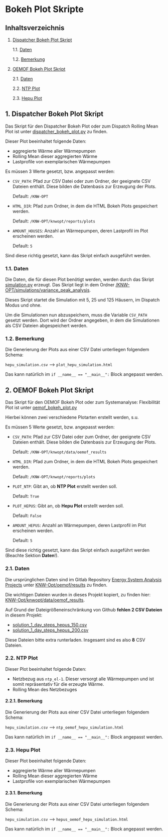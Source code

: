 # Bokeh Plot Skripte

## Inhaltsverzeichnis

<!-- vscode-markdown-toc -->
1. [Dispatcher Bokeh Plot Skript](#DispatcherBokehPlotSkript)
	
	1.1. [Daten](#Daten)
	
	1.2. [Bemerkung](#Bemerkung)
2. [OEMOF Bokeh Plot Skript](#OEMOFBokehPlotSkript)
	
	2.1. [Daten](#Daten-1)
	
	2.2. [NTP Plot](#NTPPlot__)
	
	2.3. [Hepu Plot](#HepuPlot__)

<!-- vscode-markdown-toc-config
	numbering=true
	autoSave=true
	/vscode-markdown-toc-config -->
<!-- /vscode-markdown-toc -->

##  1. <a name='DispatcherBokehPlotSkript'></a>Dispatcher Bokeh Plot Skript

Das Skript für den Dispatcher Bokeh Plot oder zum Dispatch Rolling Mean Plot ist unter [dispatcher_bokeh_plot.py](https://github.com/ConsolinnoEnergy/KNW-Opt/blob/main/knwopt/reports/plots/dispatcher_bokeh_plot.py) zu finden.

Dieser Plot beeinhaltet folgende Daten:
- aggregierte Wärme aller Wärmepumpen
- Rolling Mean dieser aggregierten Wärme
- Lastprofile von exemplarischen Wärmepumpen

Es müssen 3 Werte gesetzt, bzw. angepasst werden:
- `CSV_PATH`: Pfad zur CSV Datei oder zum Ordner, der geeignete CSV Dateien enthält. Diese bilden die Datenbasis zur Erzeugung der Plots.
  
  Default: `/KNW-OPT`
- `HTML_DIR`: Pfad zum Ordner, in dem die HTML Bokeh Plots gespeichert werden. 
  
  Default: `/KNW-OPT/knwopt/reports/plots`
- `AMOUNT_HOUSES`: Anzahl an Wärmepumpen, deren Lastprofil im Plot erscheinen werden.
  
  Default: `5`

Sind diese richtig gesetzt, kann das Skript einfach ausgeführt werden.

###  1.1. <a name='Daten'></a>Daten

Die Daten, die für diesen Plot benötigt werden, werden durch das Skript [simulation.py](https://github.com/ConsolinnoEnergy/KNW-Opt/blob/main/knwopt/simulations/variance_peak_analysis/simulation.py) erzeugt. Das Skript liegt in dem Ordner [/KNW-OPT/simulations/variance_peak_analysis](https://github.com/ConsolinnoEnergy/KNW-Opt/blob/main/knwopt/simulations/variance_peak_analysis).

Dieses Skript startet die Simulation mit 5, 25 und 125 Häusern, im Dispatch Modus und ohne.

Um die Simulationen nun abzuspeichern, muss die Variable `CSV_PATH` gesetzt werden. Dort wird der Ordner angegeben, in dem die Simulationen als CSV Dateien abgespeichert werden.

###  1.2. <a name='Bemerkung'></a>Bemerkung

Die Generierung der Plots aus einer CSV Datei unterliegen folgendem Schema:

`hepu_simulation.csv` --> `plot_hepu_simulation.html`

Das kann natürlich im `if __name__ == "__main__":` Block angepasst werden.

##  2. <a name='OEMOFBokehPlotSkript'></a>OEMOF Bokeh Plot Skript

Das Skript für den OEMOF Bokeh Plot oder zum Systemanalyse: Flexibilität Plot ist unter [oemof_bokeh_plot.py](https://github.com/ConsolinnoEnergy/KNW-Opt/blob/main/knwopt/reports/plots/oemof_bokeh_plot.py)

Hierbei können zwei verschiedene Plotarten erstellt werden, s.u.

Es müssen 5 Werte gesetzt, bzw. angepasst werden:

- `CSV_PATH`: Pfad zur CSV Datei oder zum Ordner, der geeignete CSV Dateien enthält. Diese bilden die Datenbasis zur Erzeugung der Plots.
  
  Default: `/KNW-OPT/knwopt/data/oemof_results`
- `HTML_DIR`: Pfad zum Ordner, in dem die HTML Bokeh Plots gespeichert werden. 
  
  Default: `/KNW-OPT/knwopt/reports/plots`
- `PLOT_NTP`: Gibt an, ob __NTP Plot__ erstellt werden soll.

  Default: `True`
- `PLOT_HEPUS`: Gibt an, ob __Hepu Plot__ erstellt werden soll.

  Default: `False`
- `AMOUNT_HEPUS`: Anzahl an Wärmepumpen, deren Lastprofil im Plot erscheinen werden.
  
  Default: `5`

Sind diese richtig gesetzt, kann das Skript einfach ausgeführt werden (Beachte Sektion __Daten__!).


###  2.1. <a name='Daten-1'></a>Daten

Die ursprünglichen Daten sind im Gitlab Repository [Energy System Analysis Projects](https://gitlab.consolinno-it.de/flexa/energy-system-analysis/energy-system-analysis-projects) unter [KNW-Opt/oemof/results](https://gitlab.consolinno-it.de/flexa/energy-system-analysis/energy-system-analysis-projects/-/tree/master/KNW-Opt/oemof/results) zu finden.

Die wichtigen Dateien wurden in dieses Projekt kopiert, zu finden hier: [KNW-Opt/knwopt/data/oemof_results](https://github.com/ConsolinnoEnergy/KNW-Opt/tree/main/knwopt/data/oemof_results).

Auf Grund der Dateigrößeneinschränkung von Github __fehlen 2 CSV Dateien__ in diesem Projekt:
- [solution_1_day_steps_hepus_150.csv](https://gitlab.consolinno-it.de/flexa/energy-system-analysis/energy-system-analysis-projects/-/blob/master/KNW-Opt/oemof/results/solution_1_day_steps_hepus_150.csv)
- [solution_1_day_steps_hepus_200.csv](https://gitlab.consolinno-it.de/flexa/energy-system-analysis/energy-system-analysis-projects/-/blob/master/KNW-Opt/oemof/results/solution_1_day_steps_hepus_200.csv)

Diese Dateien bitte extra runterladen. Insgesamt sind es also __8__ CSV Dateien.

###  2.2. <a name='NTPPlot__'></a>__NTP Plot__

Dieser Plot beeinhaltet folgende Daten:
- Netzbezug aus `ntp_el-1`. Dieser versorgt alle Wärmepumpen und ist somit repräsentativ für die erzeugte Wärme.
- Rolling Mean des Netzbezuges

####  2.2.1. Bemerkung

Die Generierung der Plots aus einer CSV Datei unterliegen folgendem Schema:

`hepu_simulation.csv` --> `ntp_oemof_hepu_simulation.html`

Das kann natürlich im `if __name__ == "__main__":` Block angepasst werden.

###  2.3. <a name='HepuPlot__'></a>__Hepu Plot__

Dieser Plot beeinhaltet folgende Daten:

- aggregierte Wärme aller Wärmepumpen
- Rolling Mean dieser aggregierten Wärme
- Lastprofile von exemplarischen Wärmepumpen

####  2.3.1. Bemerkung

Die Generierung der Plots aus einer CSV Datei unterliegen folgendem Schema:

`hepu_simulation.csv` --> `hepus_oemof_hepu_simulation.html`

Das kann natürlich im `if __name__ == "__main__":` Block angepasst werden.
